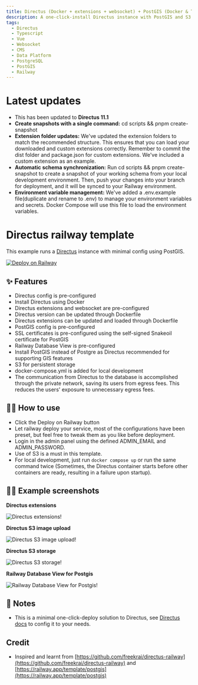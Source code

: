 ```yaml
---
title: Directus (Docker + extensions + websocket) + PostGIS (Docker & TCP) + S3
description: A one-click-install Directus instance with PostGIS and S3 for persistent storage.
tags:
  - Directus
  - Typescript
  - Vue
  - Websocket
  - CMS
  - Data Platform
  - PostgreSQL
  - PostGIS
  - Railway
---
```


# Latest updates
- This has been updated to **Directus 11.1**
- **Create snapshots with a single command:** cd scripts && pnpm create-snapshot
- **Extension folder updates:** We've updated the extension folders to match the recommended structure. This ensures that you can load your downloaded and custom extensions correctly. Remember to commit the dist folder and package.json for custom extensions. We've included a custom extension as an example.
- **Automatic schema synchronization:** Run cd scripts && pnpm create-snapshot to create a snapshot of your working schema from your local development environment. Then, push your changes into your branch for deployment, and it will be synced to your Railway environment.
- **Environment variable management:** We've added a .env.example file(duplicate and rename to .env) to manage your environment variables and secrets. Docker Compose will use this file to load the environment variables.

# Directus railway template

This example runs a [Directus](https://directus.io/) instance with minimal config using PostGIS.

[![Deploy on Railway](https://railway.app/button.svg)](https://railway.app/template/XQc69P?referralCode=OYCuBb)

## ✨ Features

- Directus config is pre-configured
- Install Directus using Docker
- Directus extensions and websocket are pre-configured
- Directus version can be updated through Dockerfile
- Directus extensions can be updated and loaded through Dockerfile
- PostGIS config is pre-configured
- SSL certificates is pre-configured using the self-signed Snakeoil certificate for PostGIS
- Railway Database View is pre-configured 
- Install PostGIS instead of Postgre as Directus recommended for supporting GIS features
- S3 for persistent storage
- docker-compose.yml is added for local development
- The communication from Directus to the database is accomplished through the private network, saving its users from egress fees. This reduces the users' exposure to unnecessary egress fees.

## 💁‍♀️ How to use

- Click the Deploy on Railway button
- Let railway deploy your service, most of the configurations have been preset, but feel free to tweak them as you like before deployment.
- Login in the admin panel using the defined ADMIN_EMAIL and ADMIN_PASSWORD.
- Use of S3 is a must in this template.
- For local development, just run `docker compose up` or run the same command twice (Sometimes, the Directus container starts before other containers are ready, resulting in a failure upon startup).


## 💁‍♀️ Example screenshots

**Directus extensions**

![Directus extensions!](https://zyugzloemocjcxmspsso.supabase.co/storage/v1/object/public/static-assets/extensions.png?t=2023-12-15T10%3A32%3A35.939Z "Directus extensions enabled")

**Directus S3 image upload**

![Directus S3 image upload!](https://zyugzloemocjcxmspsso.supabase.co/storage/v1/object/public/static-assets/s3-file-upload.png "Directus S3 image upload")

**Directus S3 storage**

![Directus S3 storage!](https://zyugzloemocjcxmspsso.supabase.co/storage/v1/object/public/static-assets/s3-storage.png "Directus S3 storage")

**Railway Database View for Postgis**

![Railway Database View for Postgis!](https://zyugzloemocjcxmspsso.supabase.co/storage/v1/object/public/static-assets/database-view.png "Railway Database View for Postgis")

## 📝 Notes

- This is a minimal one-click-deploy solution to Directus, see [Directus docs](https://docs.directus.io/getting-started/introduction.html) to config it to your needs.

## Credit

- Inspired and learnt from [https://github.com/freekrai/directus-railway](https://github.com/freekrai/directus-railway) and [https://railway.app/template/postgis](https://railway.app/template/postgis)

